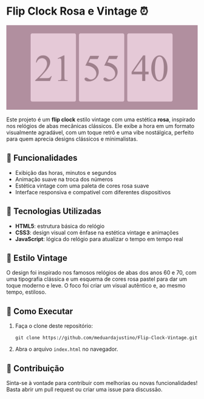 # Flip Clock Rosa e Vintage ⏰

![Flip Clock Preview](flipclock.jpeg)

Este projeto é um **flip clock** estilo vintage com uma estética **rosa**, inspirado nos relógios de abas mecânicas clássicos. Ele exibe a hora em um formato visualmente agradável, com um toque retrô e uma vibe nostálgica, perfeito para quem aprecia designs clássicos e minimalistas.

## 📌 Funcionalidades

- Exibição das horas, minutos e segundos
- Animação suave na troca dos números
- Estética vintage com uma paleta de cores rosa suave
- Interface responsiva e compatível com diferentes dispositivos

## 🚀 Tecnologias Utilizadas

- **HTML5**: estrutura básica do relógio
- **CSS3**: design visual com ênfase na estética vintage e animações
- **JavaScript**: lógica do relógio para atualizar o tempo em tempo real

## 🎨 Estilo Vintage

O design foi inspirado nos famosos relógios de abas dos anos 60 e 70, com uma tipografia clássica e um esquema de cores rosa pastel para dar um toque moderno e leve. O foco foi criar um visual autêntico e, ao mesmo tempo, estiloso.

## 🔧 Como Executar

1. Faça o clone deste repositório:
    ```
    git clone https://github.com/meduardajustino/Flip-Clock-Vintage.git
    ```
2. Abra o arquivo `index.html` no navegador.

## 🌸 Contribuição

Sinta-se à vontade para contribuir com melhorias ou novas funcionalidades! Basta abrir um pull request ou criar uma issue para discussão.
